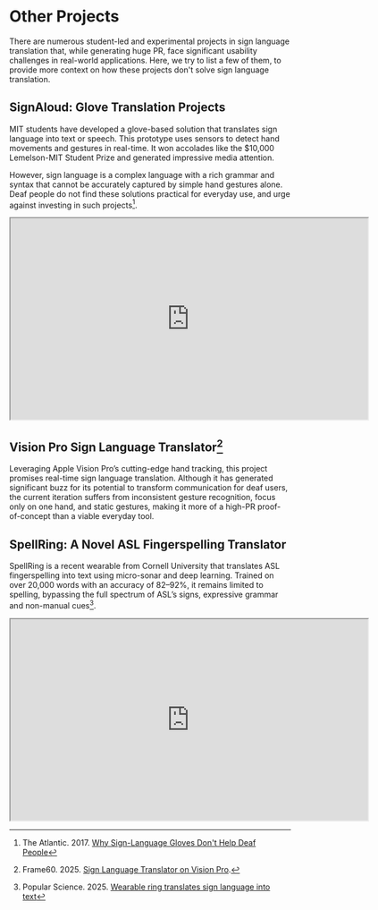 # Other Projects

There are numerous student-led and experimental projects in sign language translation that, while generating huge PR, face significant usability challenges in real-world applications.
Here, we try to list a few of them, to provide more context on how these projects don't solve sign language translation.

## SignAloud: Glove Translation Projects

MIT students have developed a glove-based solution that translates sign language into text or speech.
This prototype uses sensors to detect hand movements and gestures in real-time.
It won accolades like the $10,000 Lemelson-MIT Student Prize and generated impressive media attention.

However, sign language is a complex language with a rich grammar and syntax that cannot be accurately captured by simple hand gestures alone.
Deaf people do not find these solutions practical for everyday use, and urge against investing in such projects[^dont-help].

[^dont-help]: The Atlantic. 2017. [Why Sign-Language Gloves Don't Help Deaf People](https://www.theatlantic.com/technology/archive/2017/11/why-sign-language-gloves-dont-help-deaf-people/545441/)

<iframe width="640" height="360" src="https://www.youtube.com/embed/NVCE7JR0FCQ"></iframe>

## Vision Pro Sign Language Translator[^vision-pro-translator]

Leveraging Apple Vision Pro’s cutting-edge hand tracking, this project promises real-time sign language translation.
Although it has generated significant buzz for its potential to transform communication for deaf users,
the current iteration suffers from inconsistent gesture recognition, focus only on one hand, and static gestures,
making it more of a high-PR proof-of-concept than a viable everyday tool.

[^vision-pro-translator]: Frame60. 2025. [Sign Language Translator on Vision Pro](https://framesixty.com/portfolio/sign-language-translator-vision-pro/).

## SpellRing: A Novel ASL Fingerspelling Translator

SpellRing is a recent wearable from Cornell University that translates ASL fingerspelling into text using micro-sonar and deep learning.
Trained on over 20,000 words with an accuracy of 82–92%, it remains limited to spelling, bypassing the full spectrum of ASL’s signs, expressive grammar and non-manual cues[^popsci].

<iframe width="640" height="360" src="https://www.youtube.com/embed/LUtRk-oUeIc"></iframe>

[^popsci]: Popular Science. 2025. [Wearable ring translates sign language into text](https://www.popsci.com/technology/sign-language-translator-ring/)

